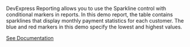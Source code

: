 DevExpress Reporting allows you to use the Sparkline control with conditional markers in reports. In this demo report, the table contains sparklines that display monthly payment statistics for each customer. The blue and red markers in this demo specify the lowest and highest values.

<a href="https://docs.devexpress.com/XtraReports/14963/detailed-guide-to-devexpress-reporting/use-report-controls/use-gauges-and-sparklines/add-sparklines-to-a-report" target="_blank">See Documentation</a>